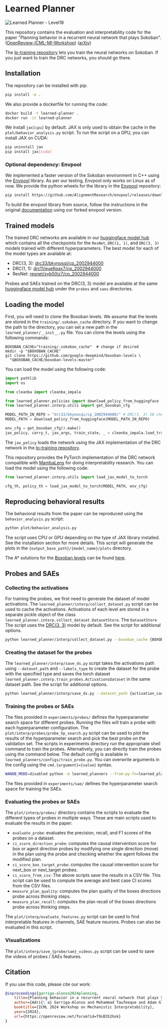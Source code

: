 # Learned Planner

![Learned Planner - Level18](https://github.com/user-attachments/assets/764939ec-1cb7-482d-a42d-72609aa76b23)


This repository contains the evaluation and interpretability code for the paper "Planning behavior in a recurrent neural network that plays Sokoban". ([OpenReview-ICML-MI-Workshop](https://openreview.net/forum?id=T9sB3S2hok)) ([arXiv](https://arxiv.org/abs/2407.15421))

The [lp-training repository](https://github.com/AlignmentResearch/lp-training/) lets you train the neural networks on Sokoban. If you just want to train the DRC networks, you should go there.

## Installation

The repository can be installed with pip:

```bash
pip install -e .
```

We also provide a dockerfile for running the code:

```bash
docker build -t learned-planner .
docker run -it learned-planner
```

We install `jax[cpu]` by default. JAX is only used to obtain the cache in the `plot/behavior_analysis.py` script. To run the script on a GPU, you can install JAX on CUDA:

```bash
pip uninstall jax
pip install jax[cuda]
```

### Optional dependency: Envpool

We implemented a faster version of the Sokoban environment in C++ using the [Envpool](https://github.com/AlignmentResearch/envpool/) library. As per our testing, Envpool only
works on Linux as of now. We provide the python wheels for the library in the [Envpool](https://github.com/AlignmentResearch/envpool/) repository:

```bash
pip install https://github.com/AlignmentResearch/envpool/releases/download/v0.2.0/envpool-0.8.4-cp310-cp310-linux_x86_64.whl
```

To build the envpool library from source, follow the instructions in the original [documentation](https://envpool.readthedocs.io/en/latest/content/build.html) using our forked envpool version.

## Trained models

The trained DRC networks are available in our [huggingface model hub](https://huggingface.co/AlignmentResearch/learned-planner) which contains all the checkpoints for the `ResNet`, `DRC(1, 1)`, and `DRC(3, 3)` models trained with different hyperparameters. The best model for each of the model types are available at:

- DRC(3, 3):  [drc33/bkynosqi/cp_2002944000](https://huggingface.co/AlignmentResearch/learned-planner/tree/main/drc33/bkynosqi/cp_2002944000)
- DRC(1, 1):  [drc11/eue6pax7/cp_2002944000](https://huggingface.co/AlignmentResearch/learned-planner/tree/main/drc11/eue6pax7/cp_2002944000)
- ResNet:  [resnet/syb50iz7/cp_2002944000](https://huggingface.co/AlignmentResearch/learned-planner/tree/main/resnet/syb50iz7/cp_2002944000)

Probes and SAEs trained on the DRC(3, 3) model are available at the same [huggingface model hub](https://huggingface.co/AlignmentResearch/learned-planner) under the `probes` and `saes` directories.


## Loading the model

First, you will need to clone the Boxoban levels. We assume that the levels are stored in the `training/.sokoban_cache` directory. If you want to change the path to the directory, you can set a new path in the `learned_planner/__init__.py` file. You can clone the levels using the following commands:

```
BOXOBAN_CACHE="training/.sokoban_cache"  # change if desired
mkdir -p "$BOXOBAN_CACHE"
git clone https://github.com/google-deepmind/boxoban-levels \
  "$BOXOBAN_CACHE/boxoban-levels-master"
```

You can load the model using the following code:

```python
import pathlib
import os

from cleanba import cleanba_impala

from learned_planner.policies import download_policy_from_huggingface
from learned_planner.interp.utils import get_boxoban_cfg

MODEL_PATH_IN_REPO = "drc33/bkynosqi/cp_2002944000/" # DRC(3, 3) 2B checkpoint
MODEL_PATH = download_policy_from_huggingface(MODEL_PATH_IN_REPO)

env_cfg = get_boxoban_cfg().make()
jax_policy, carry_t, jax_args, train_state, _ = cleanba_impala.load_train_state(MODEL_PATH, env_cfg)
```

The `jax_policy` loads the network using the JAX implementation of the DRC network in the [lp-training repository](https://github.com/AlignmentResearch/lp-training/).

This repository provides the PyTorch implementation of the DRC network compatible with [MambaLens](https://github.com/taufeeque9/MambaLens/) for doing interpretability research. You can load the model using the following code:

```python
from learned_planner.interp.utils import load_jax_model_to_torch

cfg_th, policy_th = load_jax_model_to_torch(MODEL_PATH, env_cfg)
```

## Reproducing behavioral results

The behavioral results from the paper can be reproduced using the `behavior_analysis.py` script:

```bash
python plot/behavior_analysis.py
```

The script uses CPU or GPU depending on the type of JAX library installed. See the installation section for more details. This script will generate the plots in the `{output_base_path}/{model_name}/plots` directory.

The A* solutions for the [Boxoban levels](https://github.com/google-deepmind/boxoban-levels) can be found [here](https://huggingface.co/datasets/AlignmentResearch/boxoban-astar-solutions).

## Probes and SAEs

### Collecting the activations

For training the probes, we first need to generate the dataset of model activations. The `learned_planner/interp/collect_dataset.py` script can be used to cache the activations. Activations of each level are stored in a separate pickle object of the class `learned_planner.interp.collect_dataset.DatasetStore`. The `DatasetStore` The script uses the [DRC(3, 3)](https://huggingface.co/AlignmentResearch/learned-planner/tree/main/drc33/bkynosqi/cp_2002944000) model by default. See the script for additional options.

```bash
python learned_planner/interp/collect_dataset.py --boxoban_cache {BOXOBAN_CACHE} --output_path {activation_cache_path}
```

### Creating the dataset for the probes

The `learned_planner/interp/save_ds.py` script takes the activations path using `--dataset_path` and `--labels_type` to create the dataset for the probe with the specified type and saves the torch dataset `learned_planner.interp.train_probes.ActivationsDataset` in the same dataset path. See the script for additional options.

```bash
python learned_planner/interp/save_ds.py --dataset_path {activation_cache_path} --labels_type {labels_type}
```

### Training the probes or SAEs

The files provided in `experiments/probes/` defines the hyperparameter search space for different probes. Running the files will train a probe with each hyperparameter configuration. The `plot/interp/probes/probe_hp_search.py` script can be used to plot the results of the hyperparameter search and pick the best probe on the validation set. The scripts in experiments directory run the appropriate shell command to train the probes. Alternatively, you can directly train the probes using the command below. The default config is available in `learned_planners/configs/train_probe.py`. You can overwrite arguments in the config using the `cmd.{argument}={value}` syntax. 
```bash
WANDB_MODE=disabled python -m learned_planners --from-py-fn=learned_planners.configs.train_probe:train_local cmd.train_on.layer={layer} cmd.train_on.dataset_name={dataset_name} cmd.dataset_path={dataset_path}
```

The files provided in `experiments/sae/` defines the hyperparameter search space for training the SAEs.

### Evaluating the probes or SAEs

The `plot/interp/probes/` directory contains the scripts to evaluate the different types of probes in multiple ways. These are main scripts used to evaluate the results in the paper:
- `evaluate_probe`: evaluates the precision, recall, and F1 scores of the probes on a dataset.
- `ci_score_direction_probe`: computes the causal intervention score for box or agent direction probes by modifying one single direction (move) in the plan using the probe and checking whether the agent follows the modified plan.
- `ci_score_box_target_probe`: computes the causal intervention score for next_box or next_target probes.
- `ci_score_from_csv`: The above scripts save the results in a CSV file. This script can be used to compute the average and best case CI scores from the CSV files.
- `measure_plan_quality`: computes the plan quality of the boxes directions probe across thinking steps.
- `measure_plan_recall`: computes the plan recall of the boxes directions probe across thinking steps.

The `plot/interp/evaluate_features.py` script can be used to find interpretable features in channels, SAE feature neurons. Probes can also be evaluated in this script.


### Visualizations

The `plot/interp/save_{probe/sae}_videos.py` script can be used to save the videos of probes / SAEs features.


## Citation

If you use this code, please cite our work:

```bibtex
@inproceedings{garriga-alonso2024planning,
    title={Planning behavior in a recurrent neural network that plays Sokoban},
    author={Adri{\`a} Garriga-Alonso and Mohammad Taufeeque and Adam Gleave},
    booktitle={ICML 2024 Workshop on Mechanistic Interpretability},
    year={2024},
    url={https://openreview.net/forum?id=T9sB3S2hok}
}
```
